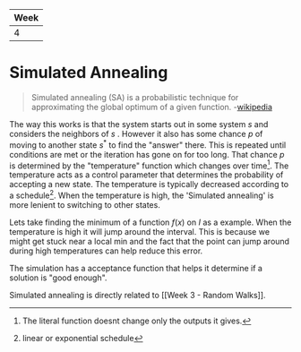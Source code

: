 | Week |
| ---- |
| 4    |

# Simulated Annealing

> Simulated annealing (SA) is a probabilistic technique for approximating the global optimum of a given function. -[wikipedia](https://en.wikipedia.org/wiki/Simulated_annealing)

The way this works is that the system starts out in some system $s$ and considers the neighbors of $s$ . However it also has some chance $p$ of moving to another state $s^*$ to find the "answer" there. This is repeated until conditions are met or the iteration has gone on for too long.  That chance $p$ is determined by the "temperature" function which changes over time[^1]. The temperature acts as a control parameter that determines the probability of accepting a new state. The temperature is typically decreased according to a schedule[^2]. When the temperature is high, the 'Simulated annealing' is more lenient to switching to other states. 

Lets take finding the minimum of a function $f(x)$ on $I$ as a example. When the temperature is high it will jump around the interval. This is because we might get stuck near a local min and the fact that the point can jump around during high temperatures can help reduce this error. 

The simulation has a acceptance function that helps it determine if a solution is "good enough".

Simulated annealing is directly related to [[Week 3 - Random Walks]].

[^1]: The literal function doesnt change only the outputs it gives. 
[^2]: linear or exponential schedule